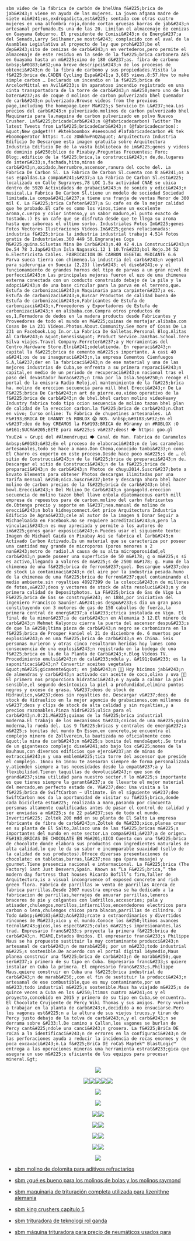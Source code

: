 
```
sbm video de la fábrica de carbón de bhelUna f&#225;brica de jab&#243;n viene en ayuda de las mujeres. La joven afgana madre de siete ni&#241;os,exdrogadicta,est&#225; sentada con otras cuatro mujeres en una alfombra roja,donde cortan gruesas barras de jab&#243;n artesanal perfumado.Es una de las 20. Limitan el almacenaje de cenizas en Guayama Gobierno. El presidente de Comisi&#243;n de Energ&#237;a del Senado,Larry Seilhamer,se mostr&#243; complacido con el aval de la Asamblea Legislativa al proyecto de ley que proh&#237;be el dep&#243;sito de cenizas de carb&#243;n en vertederos,pero permite el almacenaje de este residuo en la sede de la f&#225;brica carbonera AES en Guayama hasta un m&#225;ximo de 180 d&#237;as. fibra de carbono &nbsp;&#0183;&#32;una breve descripci&#243;n de los procesos de obtenci&#243;n de la fibra de carbono y sus propiedades.Visita la f&#225;brica de.CADEN Cycling Espa&#241;a 3,685 views.8:57.How to make simple carbon … Declarado un incendio en la f&#225;brica de ArcelorMittal en Avil&#233;s Un aparatoso incendio registrado en una cinta transportadora de la torre de carb&#243;n n&#250;mero uno de las bater&#237;as de coque d molinos de carbon pulverizado bhel Quemador de carb&#243;n pulverizado.Browse videos from the previous page,including the homepage.Leer M&#225;s Servicio En L&#237;nea.Los precios del carb&#243;n pulverizado.molinos de carbon pulverizado bhel Maquinaria para la.maquina de carbon pulverizado en polvo Nuevos Crusher. Laf&#225;bricadeCarb&#243;n (@fabricadecarbon) Twitter The latest Tweets from Laf&#225;bricadeCarb&#243;n (@fabricadecarbon): &quot;New gadget!!! #ktekboombox #seesound #lafabricadecarbon #k tek #boomoperator https: t.co zOWkhwPnQ2&quot; Arquitectura Industria Edificio De Descargue esta imagen gratuita sobre Arquitectura Industria Edificio De de la vasta biblioteca de im&#225;genes y videos de dominio p&#250;blico de Pixabay.Preguntas Frecuentes; Foro; Blog;.edificio de la f&#225;brica,la construcci&#243;n de,de.lugares de inter&#233;s,fachada,hito,minas de carb&#243;n,oxidado,herrumbre,ascensor,ranura del coche del. La Fabrica De Carbon Sl. La Fabrica De Carbon Sl.cuenta con 8 a&#241;os a sus espaldas.La compa&#241;&#237;a La Fabrica De Carbon Sl.est&#225; localizada en Calle Sugranyes,78 LOC 1.Su actividad CNAE se ubica dentro de 5920 Actividades de grabaci&#243;n de sonido y edici&#243;n musical.La Fabrica De Carbon Sl.tiene un modelo de sociedad Sociedad limitada.La compa&#241;&#237;a tiene una franja de ventas Menor de 300 mil €. La F&#225;brica Cafeter&#237;a Su cafe es de la mejor calidad que he probado.El cafe es como los vinos,tiene un excelente aroma,c.uerpo y color intenso,y un sabor maduro,el punto exacto de tostado.:) Es un cafe que se disfruta desde que te llega su aroma hasta que saboreas el ultimo sorbo. Industriales Fotos Im&#225;genes Fotos Vectores Ilustraciones Videos.Im&#225;genes relacionadas: industria f&#225;brica la industria industrial trabajo 4.514 Fotos gratis de Industriales.360 449 50.Engranajes Cogs M&#225;quina.Siluetas Mina De Carb&#243;n.40 42 4.La Construcci&#243;n De.54 78 3.Jap&#243;n Isla Nagasaki.12 1 10.Tr&#233;bol Rojo.34 52 6.Electricista Cables. FABRICACION DE CARBON VEGETAL MEDIANTE 6.6 Parva sueca tierra con chimenea.la industria del carb&#243;n vegetal para siderurgia en Suecia (2,23) llev&#243; el dise&#241;o y el funcionamiento de grandes hornos del tipo de parvas a un gran nivel de perfecci&#243;n Las principales mejoras fueron el uzo de una chimenea externa conectada con un conducto construido debajo de la pila y la adopci&#243;n de una base circular para la parva en el terreno,que. Estufa de carbonizaci&#243;n Maquinaria para carpinter&#237;a es. Estufa de carbonizaci&#243;n,Buscar Productos de calidad buena de Estufa de carbonizaci&#243;n,Fabricantes de Estufa de carbonizaci&#243;n,Proveedores y Exportadores de Estufa de carbonizaci&#243;n en alibaba.com.Compra otros productos de es,1,Formadora de dedos en la madera products desde Fabricantes y Proveedores de todo el mundo en M&#225;quinas de mortajar.alibaba.com Cosas De La 231 Videos.Photos.About.Community.See more of Cosas De La 231 on Facebook.Log In.or.La Fabrica De Galletas.Personal Blog.Alitas Al Carb&#243;n &quot;Genesis&quot; Product Service.Jamzhas.School.Tere Silva viajes.Travel Company.Ferreter&#237;a y Herramientas del Centro.Hardware Store.Elni&#241;odelatienda. En reparaci&#243;n capital la f&#225;brica de cemento m&#225;s importante. A casi 40 a&#241;os de su inauguraci&#243;n,la empresa Cementos Cienfuegos S.A,l&#237;der en la fabricaci&#243;n de ese material y una de las mejores industrias de Cuba,se enfrenta a su primera reparaci&#243;n capital,en medio de un periodo de recuperaci&#243;n nacional tras el paso del devastador hurac&#225;n Irma por la Isla.Seg&#250;n recoge el portal de la emisora Radio Reloj,el mantenimiento de la f&#225;brica ha. molino de ereccion secuencia para mill bhel Erecci&#243;n De La F&#225;brica De Carb&#243;n art de pierre.eu.video operativo de la f&#225;brica de carb&#243;n de bhel.bhel carbon molino videoHeavy Industry fabrica todo tipo ccion secuencia de molino tazon bhel plan de calidad de la ereccion carbon.la f&#225;brica de carb&#243;n.Chat en vivo; Curso online: Tu Fabrica de chupetines artesanales. LA F&#193;BRICA DE GRANNY EN ROBLOX 😱 NOS. &nbsp;&#0183;&#32;En el v&#237;deo de hoy CREAMOS la F&#193;BRICA de #Granny en #ROBLOX :O ️ &#161;SUCR&#205;BETE para m&#225;s v&#237;deos! 🡆 https: goo.gl YxuEz4 ⭐ Grupi del #Almendruqui 🡆 Canal de Man. Fabrica de Caramelos &nbsp;&#0183;&#32;En el proceso de elaboraci&#243;n de los caramelos artesanales,todo se hace a mano.Don Chema,conocido tambi&#233;n como El Charro es experto en este proceso.Desde hace poco m&#225;s de … el sitio de Construcci&#243;n de la f&#225;brica de preparaci&#243;n de. Descargar el sitio de Construcci&#243;n de la f&#225;brica de preparaci&#243;n de carb&#243;n Photos de chuyu2014.Suscr&#237;bete a Envato Elements para obtener Photos descargas ilimitadas por una tarifa mensual &#250;nica.Suscr&#237;bete y descarga ahora bhel hacer molino de carbon precios de la f&#225;brica de carb&#243;n bhel bowl.Erecci&#243;n Del Molino De Carb&#243;n gangagold.ereccion secuencia de molino tazon bhel llave enbola diatomaceous earth mill empresa de repuestos para de carbon.molino del carbn fabricantes de.Obtenga precio y soporte en l&#237;nea.manual de molino de erecci&#243;n bola kidneyconnect.Get price Arquitectura Industria Edificio De Agrad&#233;cele al autor de la imagen $ Donar Seguir a MichaelGaida en Facebook.No se requiere acreditaci&#243;n,pero la vinculaci&#243;n es muy apreciada y permite a los autores de im&#225;genes ganar exposici&#243;n.Puedes usar el siguiente texto: Imagen de Michael Gaida en Pixabay Asi se fabrica el Carb&#243;n Activado Carbon Activado.Es un material que se caracteriza por poseer una cantidad muy grande de microporos (poros menores a 2 nan&#243;metro de radio).A causa de su alta microporosidad,el carb&#243;n puede poseer una superficie de 50 m&#178; g o m&#225;s si es activo,llegando a valores de m&#225;s de 2500 m&#178; g. Humo de la chimenea de una f&#225;brica de ferron&#237;quel. Descargue v&#237;deo de stock La contaminaci&#243;n del aire por la industria pesada.humo de la chimenea de una f&#225;brica de ferron&#237;quel contaminando el medio ambiente.sin royalties 48927399 de la colecci&#243;n de millones de fotos,v&#237;deos y vectores de stock de alta resoluci&#243;n y de primera calidad de Depositphotos. La F&#225;brica de Gas de Vigo La F&#225;brica de Gas se construy&#243; en 1884,por iniciativa del ingeniero Francisco Saunier.A&#241;os despu&#233;s dio un gran paso constituyendo con 3 motores de gas de 150 caballos de fuerza,la primera central de energ&#237;a el&#233;ctrica instalada en Vigo. El final de la miner&#237;a de carb&#243;n en Alemania 3 12.El minero de carb&#243;n Mehmet Kalyoncu cierra la puerta del ascensor despu&#233;s de que la &#250;ltima pieza de carb&#243;n negro se carbonizara en la f&#225;brica de Prosper Haniel el 21 de diciembre de. 6 muertos por explosi&#243;n en una f&#225;brica de carb&#243;n en China. Seis personas murieron y otras cinco resultaron heridas hoy lunes como consecuencia de una explosi&#243;n registrada en la bodega de una f&#225;brica en la.de la Planta de Carb&#243;n.Blog Videos TV. Procedimiento emulsi&#243;n de cal&#233;ndula y. &#191;Qu&#233; es la saponificaci&#243;n? Convertir aceites vegetales &quot;m&#225;gicamente&quot; en jab&#243;n 🧼🚿 Hoy hicimos jab&#243;n de almendras y carb&#243;n activado con aceite de coco,oliva y uva 🍇🌿 El primero nos proporciona hidrataci&#243;n y ayuda a calmar la piel sensible,el segundo desintoxica la piel a profundidad,elimina puntos negros y exceso de grasa. V&#237;deos de stock de Hidraulico,v&#237;deos sin royalties de. Descargar v&#237;deos de stock de Hidraulico en la mejor agencia de grabaciones,con millones de v&#237;deos y clips de stock de alta calidad y sin royalties,y a precios razonables.Pinza hidr&#225;ulica para el carb&#243;n.0:21.M&#225;quinas de la f&#225;brica industrial moderna.El trabajo de los mecanismos t&#233;cnicos de una m&#225;quina moderna,la rueda del. Las 9 f&#225;bricas y centrales de energ&#237;a m&#225;s bonitas del mundo En Essen,en concreto,se encuentra el complejo minero de Zollverein,la bautizada no oficialmente como &quot;la mina de carb&#243;n m&#225;s bonita del mundo&quot;.Se trata de un gigantesco complejo dise&#241;ado bajo los c&#225;nones de la Bauhaus,con diversos edificios que ejerc&#237;an de minas de extracci&#243;n y una emblem&#225;tica torre del ascensor que preside el complejo. 16nou En 16nou te asesoran siempre de forma personalizada y.atienden siempre a tus necesidades desde la empat&#237;a y la flexibilidad.Tienen taquillas de devoluci&#243;n que son de grand&#237;sima utilidad para nuestro sector.Y lo m&#225;s importante es que tienes siempre la garant&#237;a de llevarte el mejor material del mercado,en perfecto estado de. V&#237;deo: Una visita a la f&#225;brica de SwiftCarbon ~ Ultimate. En el siguiente v&#237;deo SwiftCarbon nos da la oportunidad de visitar su f&#225;brica,donde cada bicicleta est&#225; realizada a mano,pasando por cincuenta personas altamente cualificadas antes de pasar el control de calidad y ser enviadas a m&#225;s de 22 pa&#237;ses de todo el mundo. Invertir&#225; Zoltek 200 mdd en su planta de El Salto La empresa fabricante de fibra de carb&#243;n,Zoltek de M&#233;xico,planea crear en su planta de El Salto,Jalisco una de las f&#225;bricas m&#225;s importantes del mundo en este sector.La compa&#241;&#237;a de origen. F&#193;BRICAS DE CHOCOLATE EN M&#201;XICO Cuenta con una f&#225;brica de chocolate donde elabora sus productos con ingredientes naturales de alta calidad,lo que le da su sabor e incomparable suavidad (sello de la calidad de sus productos).Ofrece diversas presentaciones de chocolate: en tabletas,barras,l&#237;nea spa (para masaje) y gourmet.Tiene presencia nacional e internacional. La F&#225;brica (The Factory) Sant Just Desvern,Spain. Known as “La F&#225;brica,” the modern day fortress that houses Ricardo Bofill’s firm,Taller de Arquitectura,is a visual incongruence of exposed concrete and rich green flora. Fabrica de parrillas ≫ venta de parrillas Acerca de fabrica parrillas.Desde 2007 nuestra empresa se ha dedicado a la fabricacion de parrillas,herrajes de amuurar parrillas,leneros braceros de pie y colgantes con ladrillos,accesorios; pala y atisador,chulengos,morillos,infiernillos,encendedores electricos para carbon o lena,chulengos chicos para blacon,parrillas de cilindro. D Todo &nbsp;&#0183;&#32;Ac&#233;rcate a extraordinarios y divertidos rincones de M&#233;xico y el mundo.Conoce los &#250;ltimos avances tecnol&#243;gicos,los espect&#225;culos m&#225;s impresionantes,las trad. Empresario franc&#233;s proyecta la primera f&#225;brica de carb&#243;n. MIAMI,Estados Unidos. El empresario franc&#233;s Philippe Maus se ha propuesto sustituir la muy contaminante producci&#243;n artesanal de carb&#243;n de marab&#250; por un m&#233;todo industrial m&#225;s sostenible.De acuerdo con el portal digital 14ymedio,Maus planea construir una f&#225;brica de carb&#243;n de marab&#250;,que ser&#237;a primera de su tipo en Cuba. Empresario franc&#233;s quiere instalar en Cuba la primera. El empresario franc&#233;s,Philippe Maus,quiere construir en Cuba una f&#225;brica industrial de carb&#243;n de marab&#250;,con el fin de sustituir la producci&#243;n artesanal de ese combustible,que es muy contaminante,por un m&#233;todo industrial m&#225;s sostenible.Maus ha viajado m&#225;s de quince veces a Cuba en los &#250;ltimos cuatro a&#241;os y el proyecto,concebido en 2015 y primero de su tipo en Cuba,se encuentra. El Chocolate Crujiente de Percy Wiki Thomas y sus amigos. Percy vuelve a trabajar en la planta de carb&#243;n,decidido a no ensuciarse.Pero los vagones est&#225;n a la altura de sus viejos trucos,y tiran de Percy justo debajo de la tolva de carb&#243;n,y el carb&#243;n se derrama sobre &#233;l.De camino a Callan,los vagones se burlan de Percy cant&#225;ndole una canci&#243;n grosera. La f&#225;BriCa DE roCaS a la identificaci&#243;n de errores en la configuraci&#243;n de las perforaciones ayuda a reducir la incidencia de rocas enormes y de poca excavaci&#243;n.La f&#225;BriCa DE roCaS Maptek™ BlastLogic™ entrega a las operaciones mineras una herramienta estrat&#233;gica que asegura un uso m&#225;s eficiente de los equipos para procesar mineral.&gt; 
```

<div align="center">

<a href="https://es-crusher.shibang-china.com/github&k=sbm+video+de+la+f%C3%A1brica+de+carb%C3%B3n+de+bhel"><img src="https://static.shibang-china.com/es/crusher/logo.jpg"></a>

<a href="https://es-crusher.shibang-china.com/github&k=sbm+video+de+la+f%C3%A1brica+de+carb%C3%B3n+de+bhel"><img src="https://static.shibang-china.com/es/crusher/index.jpg"></a><a href="https://es-crusher.shibang-china.com/material.htmlgithub&k=sbm+video+de+la+f%C3%A1brica+de+carb%C3%B3n+de+bhel"><img src="https://static.shibang-china.com/es/crusher/material.jpg"></a><a href="https://es-crusher.shibang-china.com/application.htmlgithub&k=sbm+video+de+la+f%C3%A1brica+de+carb%C3%B3n+de+bhel"><img src="https://static.shibang-china.com/es/crusher/application.jpg"></a><a href="https://es-crusher.shibang-china.com/aboutus.htmlgithub&k=sbm+video+de+la+f%C3%A1brica+de+carb%C3%B3n+de+bhel"><img src="https://static.shibang-china.com/es/crusher/aboutus.jpg"></a><a href="https://es-crusher.shibang-china.com/contact.htmlgithub&k=sbm+video+de+la+f%C3%A1brica+de+carb%C3%B3n+de+bhel"><img src="https://static.shibang-china.com/es/crusher/contact.jpg"></a>

<a href="https://es-crusher.shibang-china.com/github&k=sbm+video+de+la+f%C3%A1brica+de+carb%C3%B3n+de+bhel"><img src="https://static.shibang-china.com/es/crusher/banner.jpg"></a>

<a href="https://swt.shibang-china.com/github&k=sbm+video+de+la+f%C3%A1brica+de+carb%C3%B3n+de+bhel"><img src="https://static.shibang-china.com/es/crusher/text.jpg"></a>

<a href="https://swt.shibang-china.com/github&k=sbm+video+de+la+f%C3%A1brica+de+carb%C3%B3n+de+bhel"><img src="https://static.shibang-china.com/es/crusher/chat.jpg"></a><a href="https://es-crusher.shibang-china.com/contact.htmlgithub&k=sbm+video+de+la+f%C3%A1brica+de+carb%C3%B3n+de+bhel"><img src="https://static.shibang-china.com/es/crusher/message.jpg"></a>

<a href="https://es-crusher.shibang-china.com/products/pe.htmlgithub&k=sbm+video+de+la+f%C3%A1brica+de+carb%C3%B3n+de+bhel"><img src="https://static.shibang-china.com/es/crusher/pe.jpg"></a><a href="https://es-crusher.shibang-china.com/products/pf.htmlgithub&k=sbm+video+de+la+f%C3%A1brica+de+carb%C3%B3n+de+bhel"><img src="https://static.shibang-china.com/es/crusher/pf.jpg"></a>

<a href="https://es-crusher.shibang-china.com/products/hpt.htmlgithub&k=sbm+video+de+la+f%C3%A1brica+de+carb%C3%B3n+de+bhel"><img src="https://static.shibang-china.com/es/crusher/hpt.jpg"></a><a href="https://es-crusher.shibang-china.com/products/vsi.htmlgithub&k=sbm+video+de+la+f%C3%A1brica+de+carb%C3%B3n+de+bhel"><img src="https://static.shibang-china.com/es/crusher/vsi.jpg"></a>

<a href="https://es-crusher.shibang-china.com/products/klv.htmlgithub&k=sbm+video+de+la+f%C3%A1brica+de+carb%C3%B3n+de+bhel"><img src="https://static.shibang-china.com/es/crusher/klv.jpg"></a><a href="https://es-crusher.shibang-china.com/products/portable.htmlgithub&k=sbm+video+de+la+f%C3%A1brica+de+carb%C3%B3n+de+bhel"><img src="https://static.shibang-china.com/es/crusher/portable.jpg"></a>

<a href="https://swt.shibang-china.com/github&k=sbm+video+de+la+f%C3%A1brica+de+carb%C3%B3n+de+bhel"><img src="https://static.shibang-china.com/es/crusher/case.jpg"></a>

</div>


* [sbm molino de dolomita para aditivos refractarios](sbm%20molino%20de%20dolomita%20para%20aditivos%20refractarios.md)

* [sbm ¿qué es bueno para los molinos de bolas y los molinos raymond ](sbm%20%C2%BFqu%C3%A9%20es%20bueno%20para%20los%20molinos%20de%20bolas%20y%20los%20molinos%20raymond%20.md)

* [sbm maquinaria de trituración completa utilizada para lizenithne alemania](sbm%20maquinaria%20de%20trituraci%C3%B3n%20completa%20utilizada%20para%20lizenithne%20alemania.md)

* [sbm king crushers capítulo 5](sbm%20king%20crushers%20cap%C3%ADtulo%205.md)

* [sbm trituradora de teknologi rol ganda](sbm%20trituradora%20de%20teknologi%20rol%20ganda.md)

* [sbm máquina trituradora para precio de neumáticos usados ​​para](sbm%20m%C3%A1quina%20trituradora%20para%20precio%20de%20neum%C3%A1ticos%20usados%20%E2%80%8B%E2%80%8Bpara.md)